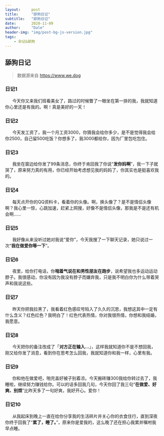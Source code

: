 ```yaml
---
layout:     post
title:      "舔狗日记"
subtitle:   "舔狗日记"
date:       2020-11-09
author:     "Dale"
header-img: "img/post-bg-js-version.jpg"
tags:
    - 杂记&舔狗 
---
```


## 舔狗日记
> 数据源来自 https://www.we.dog 

### 日记1
&#160;&#160; &#160; &#160;今天你又来我们班看美女了，路过的时候瞥了一眼坐在第一排的我，我就知道你心里还是有我的。啊！真是美好的一天！

### 日记2
&#160;&#160; &#160; &#160;今天发工资了，我一个月工资3000，你猜我会给你多少，是不是觉得我会给你2500，自己留500吃饭？你想多了，我3000都给你，因为厂里包吃包住。

### 日记3
&#160;&#160; &#160; &#160;我坐在窗边给你发了99条消息，你终于肯回我了你说“**发你妈啊**”，我一下子就哭了，原来努力真的有用，你已经开始考虑想见我的妈妈了，你其实也是挺喜欢我的。

### 日记4
&#160;&#160; &#160; &#160;每天点开你的QQ资料卡，看着你的头像。啊，换头像了？是不是情侣头像啊？我心里一惊，心跳加速，赶紧上网搜，好像不是情侣头像，那我是不是还有机会啊……

### 日记5
&#160;&#160; &#160; &#160;我好像从来没听过她对我说“爱你”，今天我搜了一下聊天记录，她只说过一次“**我在做爱你等一下**”。

### 日记6
&#160;&#160; &#160; &#160;夜里，给你打电话，你**喘着气说在和男性朋友在跑步**，说希望我也多运动运动脖子。我很感动，你没有因为我没有脖子而嫌弃我，只是我不明白你为什么带着哭声和我说这些。

### 日记7
&#160;&#160; &#160; &#160;昨天你把我拉黑了，我看着红色感叹号陷入了久久的沉思，我想这其中一定有什么含义？红色红色？我明白了！红色代表热情，你对我很热情，你想和我结婚，我愿意。

### 日记8
&#160;&#160; &#160; &#160;今天把你的备注改成了「**对方正在输入...**」，这样我就知道你不是不想回我，刚又给你发了消息，看到你在思考怎么回我，我就知道你和我一样，心里有我。

### 日记9
&#160;&#160; &#160; &#160;你和他在做爱吧，啪完盖好被子别着凉。今天搬砖赚300我给你转过去了，我睡啦，继续努力赚钱给你。可以的话多回我几句，今天你回了我三句“**在做爱、好爽、别烦**”比昨天多了一句好爽，我好开心。爱你！

### 日记10
&#160;&#160; &#160; &#160;从我起床到晚上一直在给你分享我的生活碎片并关心你的衣食住行，直到深夜你终于回我了“**累了，睡了。**”，原来你是爱我的，这么晚了还在担心我累并嘱咐我早点睡。
